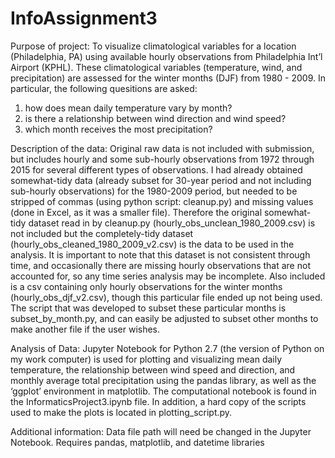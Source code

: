 # InfoAssignment3

Purpose of project: To visualize climatological variables for a location (Philadelphia, PA) using available hourly observations from Philadelphia Int’l Airport (KPHL). 
These climatological variables (temperature, wind, and precipitation) are assessed for the winter months (DJF) from 1980 - 2009.
In particular, the following quesitions are asked:
  1. how does mean daily temperature vary by month?
  2. is there a relationship between wind direction and wind speed?
  3. which month receives the most precipitation?

Description of the data:
	Original raw data is not included with submission, but includes hourly and some sub-hourly observations from 1972 through 2015 for several different types of observations. I had already obtained somewhat-tidy data (already subset for 30-year period and not including sub-hourly observations) for the 1980-2009 period, but needed to be stripped of commas (using python script: cleanup.py) and missing values (done in Excel, as it was a smaller file). Therefore the original somewhat-tidy dataset read in by cleanup.py (hourly_obs_unclean_1980_2009.csv) is not included but the completely-tidy dataset (hourly_obs_cleaned_1980_2009_v2.csv) is the data to be used in the analysis. It is important to note that this dataset is not consistent through time, and occasionally there are missing hourly observations that are not accounted for, so any time series analysis may be incomplete.
Also included is a csv containing only hourly observations for the winter months (hourly_obs_djf_v2.csv), though this particular file ended up not being used. The script that was developed to subset these particular months is subset_by_month.py, and can easily be adjusted to subset other months to make another file if the user wishes.

Analysis of Data:
Jupyter Notebook for Python 2.7 (the version of Python on my work computer) is used for plotting and visualizing mean daily temperature, the relationship between wind speed and direction, and monthly average total precipitation using the pandas library, as well as the ‘ggplot’ environment in matplotlib. The computational notebook is found in the InformaticsProject3.ipynb file. In addition, a hard copy of the scripts used to make the plots is located in plotting_script.py.

Additional information:
Data file path will need be changed in the Jupyter Notebook.
Requires pandas, matplotlib, and datetime libraries
